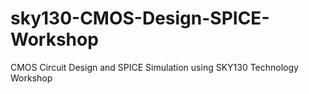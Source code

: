 # sky130-CMOS-Design-SPICE-Workshop
CMOS Circuit Design and SPICE Simulation using SKY130 Technology Workshop
